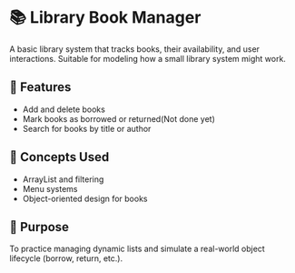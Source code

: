 # 📚 Library Book Manager

A basic library system that tracks books, their availability, and user interactions. Suitable for modeling how a small library system might work.

## 📌 Features

- Add and delete books
- Mark books as borrowed or returned(Not done yet)
- Search for books by title or author

## 🧰 Concepts Used

- ArrayList and filtering
- Menu systems
- Object-oriented design for books

## 🚀 Purpose

To practice managing dynamic lists and simulate a real-world object lifecycle (borrow, return, etc.).
